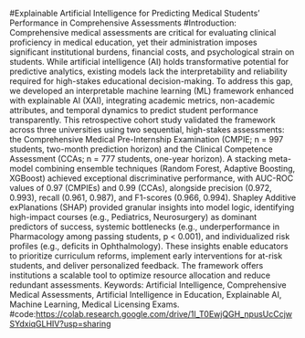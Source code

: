 #Explainable Artificial Intelligence for Predicting Medical Students’ Performance in Comprehensive Assessments
#Introduction:
Comprehensive medical assessments are critical for evaluating clinical proficiency in medical education, yet their administration imposes significant institutional burdens, financial costs, and psychological strain on students. While artificial intelligence (AI) holds transformative potential for predictive analytics, existing models lack the interpretability and reliability required for high-stakes educational decision-making. To address this gap, we developed an interpretable machine learning (ML) framework enhanced with explainable AI (XAI), integrating academic metrics, non-academic attributes, and temporal dynamics to predict student performance transparently.
This retrospective cohort study validated the framework across three universities using two sequential, high-stakes assessments: the Comprehensive Medical Pre-Internship Examination (CMPIE; n = 997 students, two-month prediction horizon) and the Clinical Competence Assessment (CCAs; n = 777 students, one-year horizon). A stacking meta-model combining ensemble techniques (Random Forest, Adaptive Boosting, XGBoost) achieved exceptional discriminative performance, with AUC-ROC values of 0.97 (CMPIEs) and 0.99 (CCAs), alongside precision (0.972, 0.993), recall (0.961, 0.987), and F1-scores (0.966, 0.994). 
Shapley Additive exPlanations (SHAP) provided granular insights into model logic, identifying high-impact courses (e.g., Pediatrics, Neurosurgery) as dominant predictors of success, systemic bottlenecks (e.g., underperformance in Pharmacology among passing students, p < 0.001), and individualized risk profiles (e.g., deficits in Ophthalmology). These insights enable educators to prioritize curriculum reforms, implement early interventions for at-risk students, and deliver personalized feedback. The framework offers institutions a scalable tool to optimize resource allocation and reduce redundant assessments. 
Keywords: Artificial Intelligence, Comprehensive Medical Assessments, Artificial Intelligence in Education, Explainable AI, Machine Learning, Medical Licensing Exams.
#code:https://colab.research.google.com/drive/1l_T0EwjQGH_npusUcCcjwSYdxiqGLHIV?usp=sharing
